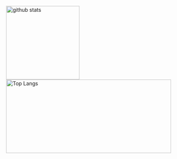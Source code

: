 <p align="left"> 
  <img height="200" alt="github stats" height="150px" src="https://github-readme-stats.vercel.app/api?username=ReoF777&count_private=true&show_icons=true&show_icons=true&theme=onedark" />
  <img height="200" width="450" alt="Top Langs" height="150px" src="https://github-readme-stats.vercel.app/api/top-langs/?username=ReoF777&layout=donut&count_private=true&show_icons=true&theme=onedark" />
</p>
